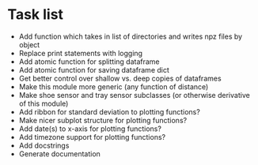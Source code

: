 # Task list

* Add function which takes in list of directories and writes npz files by object
* Replace print statements with logging
* Add atomic function for splitting dataframe
* Add atomic function for saving dataframe dict
* Get better control over shallow vs. deep copies of dataframes
* Make this module more generic (any function of distance)
* Make shoe sensor and tray sensor subclasses (or otherwise derivative of this module)
* Add ribbon for standard deviation to plotting functions?
* Make nicer subplot structure for plotting functions?
* Add date(s) to x-axis for plotting functions?
* Add timezone support for plotting functions?
* Add docstrings
* Generate documentation
